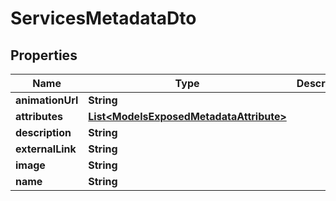 

# ServicesMetadataDto


## Properties

| Name | Type | Description | Notes |
|------------ | ------------- | ------------- | -------------|
|**animationUrl** | **String** |  |  [optional] |
|**attributes** | [**List&lt;ModelsExposedMetadataAttribute&gt;**](ModelsExposedMetadataAttribute.md) |  |  [optional] |
|**description** | **String** |  |  |
|**externalLink** | **String** |  |  [optional] |
|**image** | **String** |  |  |
|**name** | **String** |  |  |




